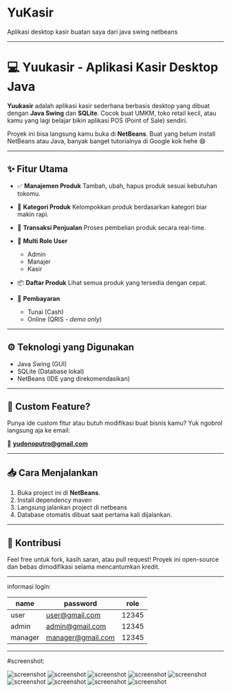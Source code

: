 # YuKasir
Aplikasi desktop kasir buatan saya dari java swing netbeans

---

# 💻 Yuukasir - Aplikasi Kasir Desktop Java

**Yuukasir** adalah aplikasi kasir sederhana berbasis desktop yang dibuat dengan **Java Swing** dan **SQLite**. Cocok buat UMKM, toko retail kecil, atau kamu yang lagi belajar bikin aplikasi POS (Point of Sale) sendiri.

Proyek ini bisa langsung kamu buka di **NetBeans**.
Buat yang belum install NetBeans atau Java, banyak banget tutorialnya di Google kok hehe 😄

---

## ✨ Fitur Utama

* ✅ **Manajemen Produk**
  Tambah, ubah, hapus produk sesuai kebutuhan tokomu.

* 📂 **Kategori Produk**
  Kelompokkan produk berdasarkan kategori biar makin rapi.

* 🧾 **Transaksi Penjualan**
  Proses pembelian produk secara real-time.

* 👥 **Multi Role User**

  * Admin
  * Manajer
  * Kasir

* 📦 **Daftar Produk**
  Lihat semua produk yang tersedia dengan cepat.

* 💸 **Pembayaran**

  * Tunai (Cash)
  * Online (QRIS - *demo only*)

---

## ⚙️ Teknologi yang Digunakan

* Java Swing (GUI)
* SQLite (Database lokal)
* NetBeans (IDE yang direkomendasikan)

---

## 🔧 Custom Feature?

Punya ide custom fitur atau butuh modifikasi buat bisnis kamu?
Yuk ngobrol langsung aja ke email:

📩 **[yudonoputro@gmail.com](mailto:yudonoputro@gmail.com)**

---

## 📥 Cara Menjalankan

1. Buka project ini di **NetBeans**.
2. Install dependency maven
3. Langsung jalankan project di netbeans
4. Database otomatis dibuat saat pertama kali dijalankan.

---

## 🙌 Kontribusi

Feel free untuk fork, kasih saran, atau pull request!
Proyek ini open-source dan bebas dimodifikasi selama mencantumkan kredit.

---


informasi login:

| name    | password          | role  |
|---------|-------------------|-------|
| user    | user@gmail.com    | 12345 |
| admin   | admin@gmail.com   | 12345 |
| manager | manager@gmail.com | 12345 |

---

#screenshot:

![screenshot](screenshots/screenshot1.png)
![screenshot](screenshots/screenshot2.png)
![screenshot](screenshots/screenshot2.png)
![screenshot](screenshots/screenshot3.png)
![screenshot](screenshots/screenshot5.png)
![screenshot](screenshots/screenshot6.png)
![screenshot](screenshots/screenshot7.png)
![screenshot](screenshots/screenshot8.png)
![screenshot](screenshots/screenshot9.png)
